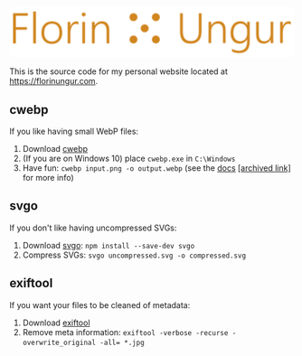 ![logo](img/logo/logo.svg)

This is the source code for my personal website located at https://florinungur.com.

## cwebp

If you like having small WebP files:

1. Download [cwebp](https://developers.google.com/speed/webp/download)
2. (If you are on Windows 10) place `cwebp.exe` in `C:\Windows`
3. Have fun: `cwebp input.png -o output.webp` (see the [docs](https://developers.google.com/speed/webp/docs/cwebp)
   [[archived link]](https://web.archive.org/web/20201020225626/https://developers.google.com/speed/webp/docs/cwebp) for more info)

## svgo

If you don't like having uncompressed SVGs:

1. Download [svgo](https://github.com/svg/svgo): `npm install --save-dev svgo`
2. Compress SVGs: `svgo uncompressed.svg -o compressed.svg`

## exiftool

If you want your files to be cleaned of metadata:

1. Download [exiftool](https://exiftool.org/)
2. Remove meta information: `exiftool -verbose -recurse -overwrite_original -all= *.jpg`
